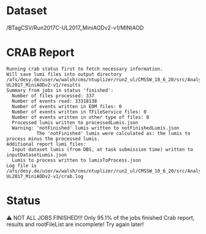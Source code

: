# Dataset 
/BTagCSV/Run2017C-UL2017_MiniAODv2-v1/MINIAOD
# CRAB Report 
```
Running crab status first to fetch necessary information.
Will save lumi files into output directory /afs/desy.de/user/w/walsh/cms/ntuplizer/run2_ul/CMSSW_10_6_20/src/Analysis/Ntuplizer/test/crab_projects_BTagCSV_UL2017/crab_BTagCSV_Run2017C-UL2017_MiniAODv2-v1/results
Summary from jobs in status 'finished':
  Number of files processed: 337
  Number of events read: 33318138
  Number of events written in EDM files: 0
  Number of events written in TFileService files: 0
  Number of events written in other type of files: 0
  Processed lumis written to processedLumis.json
  Warning: 'notFinished' lumis written to notFinishedLumis.json
           The 'notFinished' lumis were calculated as: the lumis to process minus the processed lumis.
Additional report lumi files:
  Input dataset lumis (from DBS, at task submission time) written to inputDatasetLumis.json
  Lumis to process written to lumisToProcess.json
Log file is /afs/desy.de/user/w/walsh/cms/ntuplizer/run2_ul/CMSSW_10_6_20/src/Analysis/Ntuplizer/test/crab_projects_BTagCSV_UL2017/crab_BTagCSV_Run2017C-UL2017_MiniAODv2-v1/crab.log
```
# Status 
:warning: NOT ALL JOBS FINISHED!!!
Only 95.1% of the jobs finished
Crab report, results and rootFileList are incomplete!
Try again later!

